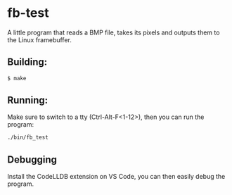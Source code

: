 # fb-test

A little program that reads a BMP file, takes its pixels and outputs them to the Linux framebuffer.

## Building:

```bash
$ make
```

## Running:

Make sure to switch to a tty (Ctrl-Alt-F<1-12>), then you can run the program:

```bash
./bin/fb_test
```

## Debugging

Install the CodeLLDB extension on VS Code, you can then easily debug the program.